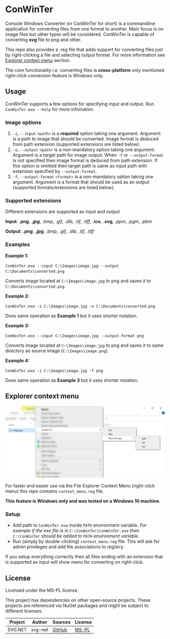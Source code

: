# ConWinTer
Console Windows Converter (or ConWinTer for short) is a commandline application for converting files from one format to another. Main focus is on image files but other types will be considered. ConWinTer is capable of converting __svg__ file to png and other.

This repo also provides a .reg file that adds support for converting files just by right-clicking a file and selecting output format. For more information see [Explorer context menu](#explorer-context-menu) section.

The core functionality i.e. converting files is __cross-platform__ only mentioned right-click conversion feature is Windows only.

## Usage 
ConWinTer supports a few options for specifying input and output. Run `ConWinTer.exe --help` for more infomation.

### Image options
 1. `-i`, `--input` `<path>` is a __required__ option taking one argument. Argument is a path to image that should be converted. Image format is deduced from path extension (supported extensions are listed below).
 2. `-o`, `--output` `<path>` is a non-mandatory option taking one argument. Argument is a target path for image output. When `-f` or `--output-format` is not specified then image format is deduced from path extension. If this option is omitted then target path is same as input path with extension specified by `--output-format`.
 3. `-f`, `--output-format` `<format>` is a non-mandatory option taking one argument. Argument is a format that should be used as an output (supported formats/extensions are listed below).

### Supported extensions
Different extensions are supported as input and output

__Input__: ___.png___, ___.jpg___, _.bmp_, _.gif_, _.dib_, _.tif_, _.tiff_, __.ico__, __.svg__, _.ppm_, _.pgm_, _.pbm_

__Output__: ___.png___, ___.jpg___, _.bmp_, _.gif_, _.dib_, _.tif_, _.tiff_

### Examples

__Example 1:__

`ConWinTer.exe --input C:\Images\image.jpg --output C:\Documents\converted.png`

Converts image located at `C:\Images\image.jpg` to png and saves it to `C:\Documents\converted.png`.

__Example 2:__

`ConWinTer.exe -i C:\Images\image.jpg -o C:\Documents\converted.png`

Does same operation as __Example 1__ but it uses shorter notation.

__Example 3:__

`ConWinTer.exe --input C:\Images\image.jpg --output-format png`

Converts image located at `C:\Images\image.jpg` to png and saves it to same directory as source image (`C:\Images\image.png`).

__Example 4:__

`ConWinTer.exe -i C:\Images\image.jpg -f png`

Does same operation as __Example 3__ but it uses shorter notation.

## Explorer context menu
![Context menu in File Explorer](context_menu.jpg)

For faster and easier use via the File Explorer Context Menu (right-click menu) this repo contains `context_menu.reg` file. 

__This feature is Windows only and was tested on a Windows 10 machine.__

### Setup
 * Add path to `ConWinTer.exe` inside `PATH` environment variable. _For example if the exe file is in `C:\ConWinTer\ConWinTer.exe` then `C:\ConWinTer` should be added to `PATH` environment variable._
 * Run (simply by double-clicking) `context_menu.reg` file. This will ask for admin privileges and add file associations to registry.

If you setup everything correctly then all files ending with an extension that is supported as input will show menu for converting on right-click.

## License
Licensed under the MS-PL license.

This project has dependencies on other open-source projects. These projects are referenced via NuGet packages and might be subject to different licenses.

|Project|Author|Sources|License|
|-------|------|-------|-------|
|SVG.NET|svg-net|[GitHub](https://github.com/svg-net/SVG)|[MS-PL](https://github.com/svg-net/SVG/blob/master/license.txt)|